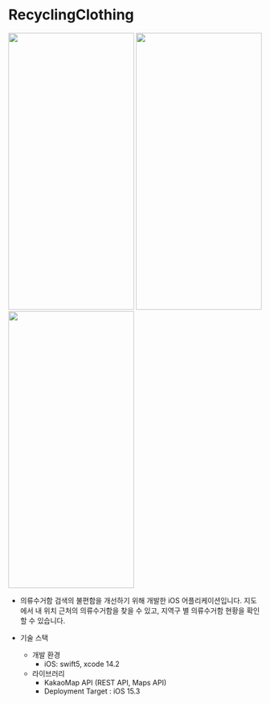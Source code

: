 # RecyclingClothing

<img src="https://github.com/Lyla3/RecyclingClothing/assets/125568161/81fe986f-a601-4a51-8b95-c6a62154da09"  width="250" height="550"> <img src="https://github.com/Lyla3/RecyclingClothing/assets/125568161/bfe4e320-5272-4d1e-9202-96e41f87b6e1"  width="250" height="550"> <img src="https://github.com/Lyla3/RecyclingClothing/assets/125568161/46d7027b-104f-40de-b1ba-91c1ae648896"  width="250" height="550">

- 의류수거함 검색의 불편함을 개선하기 위해 개발한 iOS 어플리케이션입니다. 지도에서 내 위치 근처의 의류수거함을 찾을 수 있고, 지역구 별 의류수거함 현황을 확인할 수 있습니다. 

- 기술 스택 
  - 개발 환경
    - iOS: swift5, xcode 14.2
  - 라이브러리
    - KakaoMap API (REST API, Maps API)
    - Deployment Target : iOS 15.3
